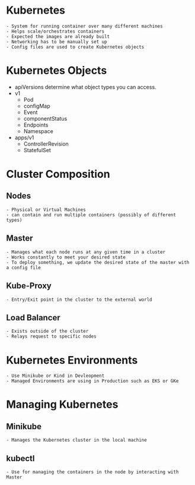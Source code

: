 # Kubernetes
    - System for running container over many different machines
    - Helps scale/orchestrates containers
    - Expected the images are already built
    - Networking has to be manually set up
    - Config files are used to create Kubernetes objects

# Kubernetes Objects
* apiVersions determine what object types you can access.    
* v1
    - Pod
    - configMap
    - Event
    - componentStatus
    - Endpoints
    - Namespace
* apps/v1
    - ControllerRevision
    - StatefulSet

# Cluster Composition

## Nodes 
    - Physical or Virtual Machines
    - can contain and run multiple containers (possibly of different types)

## Master
    - Manages what each node runs at any given time in a cluster
    - Works constantly to meet your desired state
    - To deploy something, we update the desired state of the master with a config file

## Kube-Proxy
    - Entry/Exit point in the cluster to the external world

## Load Balancer
    - Exists outside of the cluster
    - Relays request to specific nodes

# Kubernetes Environments
    - Use Minikube or Kind in Devleopment
    - Managed Environments are using in Production such as EKS or GKe

# Managing Kubernetes
## Minikube
    - Manages the Kubernetes cluster in the local machine

## kubectl
    - Use for managing the containers in the node by interacting with Master